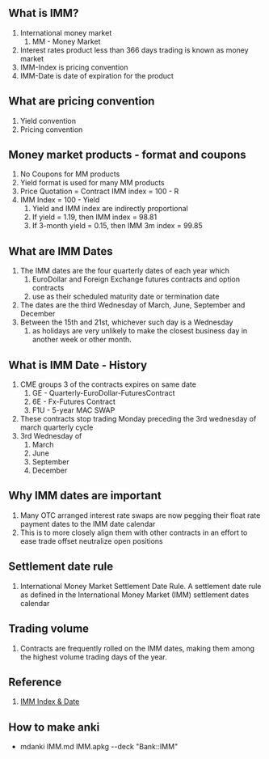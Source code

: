 ## What is IMM?
1. International money market
   1. MM - Money Market
2. Interest rates product less than 366 days trading is known as money market
3. IMM-Index is pricing convention
4. IMM-Date is date of expiration for the product

## What are pricing convention
1. Yield convention
2. Pricing convention

## Money market products - format and coupons
1. No Coupons for MM products
2. Yield format is used for many MM products
3. Price Quotation = Contract IMM index = 100 - R
4. IMM Index = 100 - Yield
   1. Yield and IMM index are indirectly proportional
   2. If yield = 1.19, then IMM index = 98.81
   3. If 3-month yield = 0.15, then IMM 3m index = 99.85

## What are IMM Dates
1. The IMM dates are the four quarterly dates of each year which 
   1. EuroDollar and Foreign Exchange futures contracts and option contracts 
   2. use as their scheduled maturity date or termination date
2. The dates are the third Wednesday of March, June, September and December
3. Between the 15th and 21st, whichever such day is a Wednesday
   1.  as holidays are very unlikely to make the closest business day in another week or other month.

## What is IMM Date - History

1. CME groups 3 of the contracts expires on same date
   1. GE -  Quarterly-EuroDollar-FuturesContract
   2. 6E -  Fx-Futures Contract
   3. F1U - 5-year MAC SWAP
2. These contracts stop trading Monday preceding the 3rd wednesday of march quarterly cycle
3. 3rd Wednesday of
   1. March
   2. June
   3. September
   4. December


## Why IMM dates are important

1. Many OTC arranged interest rate swaps are now pegging their float rate payment dates to the IMM date calendar
2. This is to more closely align  them with other contracts in an effort to ease trade offset neutralize open positions

## Settlement date rule
1. International Money Market Settlement Date Rule. A settlement date rule as defined in the International Money Market (IMM) settlement dates calendar

## Trading volume
1. Contracts are frequently rolled on the IMM dates, making them among the highest volume trading days of the year.

## Reference
1. [IMM Index & Date](https://www.youtube.com/watch?v=rzNpQ2sMl5c)

## How to make anki

* mdanki IMM.md IMM.apkg --deck "Bank::IMM"
